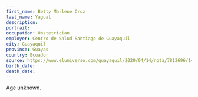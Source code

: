 ```yaml
---
first_name: Betty Marlene Cruz
last_name: Yagual
description: 
portrait: 
occupation: Obstetrician
employer: Centro de Salud Santiago de Guayaquil
city: Guayaquil
province: Guayas
country: Ecuador
source: https://www.eluniverso.com/guayaquil/2020/04/14/nota/7812696/14-abril-2020-fallecidos-epoca-coronavirus-guayaquil
birth_date: 
death_date: 
---
```


Age unknown.